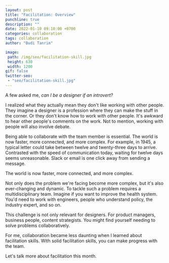 ```yaml
---
layout: post
title: "Facilitation: Overview"
punchline: true
description: ""
date: 2022-01-10 09:10:00 +0700
categories: collaboration
tags: collaboration
author: "Budi Tanrim"

image:
 path: /img/seo/facilitation-skill.jpg
 height: 630
 width: 1200
gif: false
twitter-seo: 
 - "seo/facilitation-skill.jpg"
---
```


A few asked me, *can I be a designer if an introvert?* 

I realized what they actually mean they don't like working with other people. They imagine a designer is a profession where they can make the stuff in the corner. Or they don't know how to work with other people. It's awkward to hear other people's comments on the work. Not to mention, working with people will also involve debate.

Being able to collaborate with the team member is essential. The world is now faster, more connected, and more complex. For example, in 1945, a typical letter could take between twelve and twenty-three days to arrive. Contrasted with the speed of communication today, waiting for twelve days seems unreasonable. Slack or email is one click away from sending a message.

The world is now faster, more connected, and more complex.

Not only does the problem we're facing become more complex, but it's also ever-changing and dynamic. To tackle such a problem requires a multidisciplinary team. Imagine if you want to improve the health system. You'd need to work with engineers, people who understand policy, the industry expert, and so on.

This challenge is not only relevant for designers. For product managers, business people, content strategists. You might find yourself needing to solve problems collaboratively. 

For me, collaboration became less daunting when I learned about facilitation skills. With solid facilitation skills, you can make progress with the team.

Let's talk more about facilitation this month.
